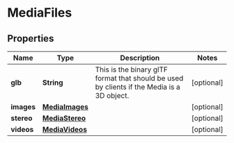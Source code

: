 
# MediaFiles

## Properties
Name | Type | Description | Notes
------------ | ------------- | ------------- | -------------
**glb** | **String** | This is the binary glTF format that should be used by clients if the Media is a 3D object. |  [optional]
**images** | [**MediaImages**](MediaImages.md) |  |  [optional]
**stereo** | [**MediaStereo**](MediaStereo.md) |  |  [optional]
**videos** | [**MediaVideos**](MediaVideos.md) |  |  [optional]



